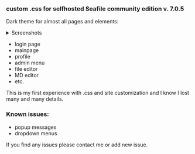 
### custom .css for selfhosted Seafile community edition v. 7.0.5

Dark theme for almost all pages and elements:

<details>
  <summary>Screenshots</summary>
  
![](https://raw.githubusercontent.com/u-alexey/seafile_ce-edition_dark_theme/master/Screenshot_page.png)

![](https://raw.githubusercontent.com/u-alexey/seafile_ce-edition_dark_theme/master/Screenshot_page1.png)

![](https://raw.githubusercontent.com/u-alexey/seafile_ce-edition_dark_theme/master/Screenshot_css.png)

![](https://raw.githubusercontent.com/u-alexey/seafile_ce-edition_dark_theme/master/Screenshot_md.png)

</details>

* login page
* mainpage
* profile
* admin menu
* file editor
* MD editor
*  etc.

This is my first experience with .css and site customization and I know I lost many and many details.

### Known issues:

* popup messages
* dropdown menus

If you find any issues please contact me or add new issue.
